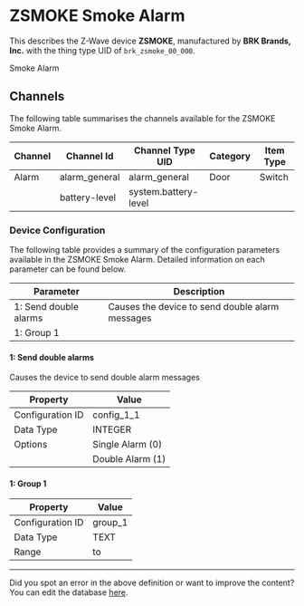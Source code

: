 
# ZSMOKE Smoke Alarm

This describes the Z-Wave device **ZSMOKE**, manufactured by **BRK Brands, Inc.** with the thing type UID of ```brk_zsmoke_00_000```. 

Smoke Alarm

## Channels
The following table summarises the channels available for the ZSMOKE Smoke Alarm.

| Channel | Channel Id | Channel Type UID | Category | Item Type |
|---------|------------|------------------|----------|-----------|
| Alarm | alarm_general | alarm_general | Door | Switch |
|  | battery-level | system.battery-level |  |  |




### Device Configuration
The following table provides a summary of the configuration parameters available in the ZSMOKE Smoke Alarm.
Detailed information on each parameter can be found below.

| Parameter   | Description |
|-------------|-------------|
| 1: Send double alarms | Causes the device to send double alarm messages |
| 1: Group 1 |  |




#### 1: Send double alarms

Causes the device to send double alarm messages


| Property         | Value    |
|------------------|----------|
| Configuration ID | config_1_1 |
| Data Type        | INTEGER || Default Value | 0 |
| Options | Single Alarm (0) |
|  | Double Alarm (1) |






#### 1: Group 1




| Property         | Value    |
|------------------|----------|
| Configuration ID | group_1 |
| Data Type        | TEXT |
| Range |  to  |






---

Did you spot an error in the above definition or want to improve the content?
You can edit the database [here](http://www.cd-jackson.com/index.php/zwave/zwave-device-database/zwave-device-list/devicesummary/239).

